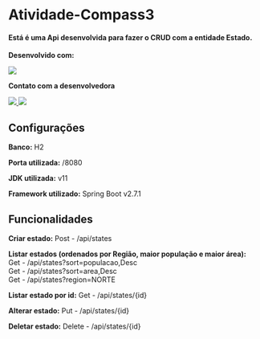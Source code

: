 # Atividade-Compass3
#### Está é uma Api desenvolvida para fazer o CRUD com a entidade Estado. 

**Desenvolvido com:**

<img src="https://img.shields.io/badge/Java-ED8B00?style=for-the-badge&logo=java&logoColor=white" /> 

**Contato com a desenvolvedora**

<a href="https://github.com/juhwiz/"> <img src="https://img.shields.io/badge/GitHub-100000?style=for-the-badge&logo=github&logoColor=white" /> </a> <a href="https://www.linkedin.com/in/julia-sim%C3%A3o-de-almeida-cruz-1a8a46199/"> <img src="https://img.shields.io/badge/LinkedIn-0077B5?style=for-the-badge&logo=linkedin&logoColor=white" /></a>

## Configurações

**Banco:** H2

**Porta utilizada:** /8080

**JDK utilizada:** v11

**Framework utilizado:** Spring Boot v2.7.1

## Funcionalidades

**Criar estado:** Post - /api/states

**Listar estados (ordenados por Região, maior população e maior área):** </br>
Get - /api/states?sort=populacao,Desc </br>
Get - /api/states?sort=area,Desc </br>
Get - /api/states?region=NORTE

**Listar estado por id:** Get - /api/states/{id}

**Alterar estado:** Put - /api/states/{id}

**Deletar estado:** Delete - /api/states/{id}

